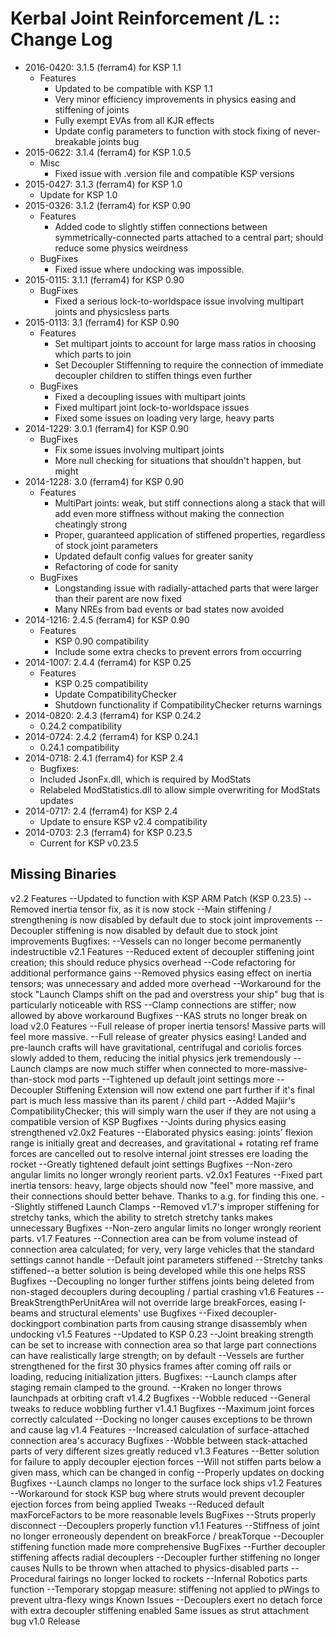 # Kerbal Joint Reinforcement /L :: Change Log

* 2016-0420: 3.1.5 (ferram4) for KSP 1.1
	+ Features
		- Updated to be compatible with KSP 1.1
		- Very minor efficiency improvements in physics easing and stiffening of joints
		- Fully exempt EVAs from all KJR effects
		- Update config parameters to function with stock fixing of never-breakable joints bug
* 2015-0622: 3.1.4 (ferram4) for KSP 1.0.5
	+ Misc
		- Fixed issue with .version file and compatible KSP versions
* 2015-0427: 3.1.3 (ferram4) for KSP 1.0
	+ Update for KSP 1.0
* 2015-0326: 3.1.2 (ferram4) for KSP 0.90
	+ Features
		- Added code to slightly stiffen connections between symmetrically-connected parts attached to a central part; should reduce some physics weirdness
	+ BugFixes
		- Fixed issue where undocking was impossible.
* 2015-0115: 3.1.1 (ferram4) for KSP 0.90
	+ BugFixes
		- Fixed a serious lock-to-worldspace issue involving multipart joints and physicsless parts
* 2015-0113: 3.1 (ferram4) for KSP 0.90
	+ Features
		- Set multipart joints to account for large mass ratios in choosing which parts to join
		- Set Decoupler Stiffenning to require the connection of immediate decoupler children to stiffen things even further
	+ BugFixes
		- Fixed a decoupling issues with multipart joints
		- Fixed multipart joint lock-to-worldspace issues
		- Fixed some issues on loading very large, heavy parts
* 2014-1229: 3.0.1 (ferram4) for KSP 0.90
	+ BugFixes
		- Fix some issues involving multipart joints
		- More null checking for situations that shouldn't happen, but might
* 2014-1228: 3.0 (ferram4) for KSP 0.90
	+ Features
		- MultiPart joints: weak, but stiff connections along a stack that will add even more stiffness without making the connection cheatingly strong
		- Proper, guaranteed application of stiffened properties, regardless of stock joint parameters
		- Updated default config values for greater sanity
		- Refactoring of code for sanity
	+ BugFixes
		- Longstanding issue with radially-attached parts that were larger than their parent are now fixed
		- Many NREs from bad events or bad states now avoided
* 2014-1216: 2.4.5 (ferram4) for KSP 0.90
	+ Features
		- KSP 0.90 compatibility
		- Include some extra checks to prevent errors from occurring
* 2014-1007: 2.4.4 (ferram4) for KSP 0.25
	+ Features
		- KSP 0.25 compatibility
		- Update CompatibilityChecker
		- Shutdown functionality if CompatibilityChecker returns warnings
* 2014-0820: 2.4.3 (ferram4) for KSP 0.24.2
	+ 0.24.2 compatibility
* 2014-0724: 2.4.2 (ferram4) for KSP 0.24.1
	+ 0.24.1 compatibility
* 2014-0718: 2.4.1 (ferram4) for KSP 2.4
	+ Bugfixes:
	+ Included JsonFx.dll, which is required by ModStats
	+ Relabeled ModStatistics.dll to allow simple overwriting for ModStats updates
* 2014-0717: 2.4 (ferram4) for KSP 2.4
	+ Update to ensure KSP v2.4 compatibility
* 2014-0703: 2.3 (ferram4) for KSP 0.23.5
	+ Current for KSP v0.23.5
## Missing Binaries
v2.2
	Features
	--Updated to function with KSP ARM Patch (KSP 0.23.5)
	--Removed inertia tensor fix, as it is now stock
	--Main stiffening / strengthening is now disabled by default due to stock joint improvements
	--Decoupler stiffening is now disabled by default due to stock joint improvements
	Bugfixes:
	--Vessels can no longer become permanently indestructible
v2.1
	Features
	--Reduced extent of decoupler stiffening joint creation; this should reduce physics overhead
	--Code refactoring for additional performance gains
	--Removed physics easing effect on inertia tensors; was unnecessary and added more overhead
	--Workaround for the stock "Launch Clamps shift on the pad and overstress your ship" bug that is particularly noticeable with RSS
	--Clamp connections are stiffer; now allowed by above workaround
	Bugfixes
	--KAS struts no longer break on load
v2.0
	Features
	--Full release of proper inertia tensors!  Massive parts will feel more massive.
	--Full release of greater physics easing!  Landed and pre-launch crafts will have gravitational, centrifugal and coriolis forces slowly added to them, reducing the initial physics jerk tremendously
	--Launch clamps are now much stiffer when connected to more-massive-than-stock mod parts
	--Tightened up default joint settings more
	--Decoupler Stiffening Extension will now extend one part further if it's final part is much less massive than its parent / child part
	--Added Majiir's CompatibilityChecker; this will simply warn the user if they are not using a compatible version of KSP
	Bugfixes
	--Joints during physics easing strengthened
v2.0x2
	Features
	--Elaborated physics easing: joints' flexion range is initially great and decreases, and gravitational + rotating ref frame forces are cancelled out to resolve internal joint stresses ere loading the rocket
	--Greatly tightened default joint settings
	Bugfixes
	--Non-zero angular limits no longer wrongly reorient parts.
v2.0x1
	Features
	--Fixed part inertia tensors: heavy, large objects should now "feel" more massive, and their connections should better behave. Thanks to a.g. for finding this one.
	--Slightly stiffened Launch Clamps
	--Removed v1.7's improper stiffening for stretchy tanks, which the ability to stretch stretchy tanks makes unnecessary
	Bugfixes
	--Non-zero angular limits no longer wrongly reorient parts.
v1.7
	Features
	--Connection area can be from volume instead of connection area calculated; for very, very large vehicles that the standard settings cannot handle
	--Default joint parameters stiffened
	--Stretchy tanks stiffened--a better solution is being developed while this one helps RSS
	Bugfixes
	--Decoupling no longer further stiffens joints being deleted from non-staged decouplers during decoupling / partial crashing
v1.6
	Features
	--BreakStrengthPerUnitArea will not override large breakForces, easing I-beams and structural elements' use
	Bugfixes
	--Fixed decoupler-dockingport combination parts from causing strange disassembly when undocking
v1.5
	Features
	--Updated to KSP 0.23
	--Joint breaking strength can be set to increase with connection area so that large part connections can have realistically large strength; on by default
	--Vessels are further strengthened for the first 30 physics frames after coming off rails or loading, reducing initialization jitters.
	Bugfixes:
	--Launch clamps after staging remain clamped to the ground.
	--Kraken no longer throws launchpads at orbiting craft
v1.4.2
	Bugfixes
	--Wobble reduced
	--General tweaks to reduce wobbling further
v1.4.1
	Bugfixes
	--Maximum joint forces correctly calculated
	--Docking no longer causes exceptions to be thrown and cause lag
v1.4
	Features
	--Increased calculation of surface-attached connection area's accuracy
	Bugfixes
	--Wobble between stack-attached parts of very different sizes greatly reduced
v1.3
	Features
	--Better solution for failure to apply decoupler ejection forces
	--Will not stiffen parts below a given mass, which can be changed in config
	--Properly updates on docking
	Bugfixes
	--Launch clamps no longer to the surface lock ships
v1.2
	Features
	--Workaround for stock KSP bug where struts would prevent decoupler ejection forces from being applied
	Tweaks
	--Reduced default maxForceFactors to be more reasonable levels
	BugFixes
	--Struts properly disconnect
	--Decouplers properly function
v1.1
	Features
	--Stiffness of joint no longer erroneously dependent on breakForce / breakTorque
	--Decoupler stiffening function made more comprehensive
	BugFixes
	--Further decoupler stiffening affects radial decouplers
	--Decoupler further stiffening no longer causes Nulls to be thrown when attached to physics-disabled parts
	--Procedural fairings no longer locked to rockets
	--Infernal Robotics parts function
	--Temporary stopgap measure: stiffening not applied to pWings to prevent ultra-flexy wings
	Known Issues
	--Decouplers exert no detach force with extra decoupler stiffening enabled
	Same issues as strut attachment bug
v1.0
	Release
